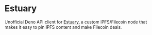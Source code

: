 # Estuary

Unofficial Deno API client for [Estuary](https://estuary.tech/), a custom IPFS/Filecoin node that makes it easy to pin IPFS content and make Filecoin deals.
